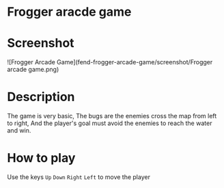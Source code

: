 Frogger aracde game
===============================
# Screenshot
![Frogger Arcade Game](fend-frogger-arcade-game/screenshot/Frogger arcade game.png)
# Description
The game is very basic, The bugs are the enemies cross the map from left to right, And the player's goal must avoid the enemies to reach the water and win.
# How to play
Use the keys `Up` `Down` `Right` `Left` to move the player
